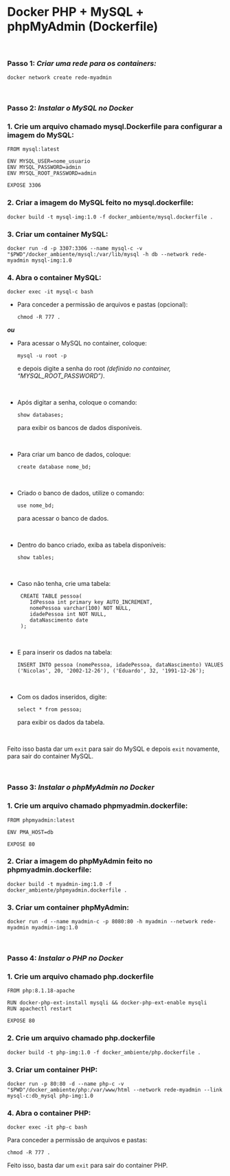 # Docker PHP + MySQL + phpMyAdmin (Dockerfile)
&nbsp;
### Passo 1: *Criar uma rede para os containers:*
```
docker network create rede-myadmin
```
&nbsp;
### Passo 2: *Instalar o MySQL no Docker*  
### 1. Crie um arquivo chamado mysql.Dockerfile para configurar a imagem do MySQL:
````
FROM mysql:latest

ENV MYSQL_USER=nome_usuario
ENV MYSQL_PASSWORD=admin
ENV MYSQL_ROOT_PASSWORD=admin

EXPOSE 3306
````
### 2. Criar a imagem do MySQL feito no mysql.dockerfile:
````
docker build -t mysql-img:1.0 -f docker_ambiente/mysql.dockerfile .
````
### 3. Criar um container MySQL:
````
docker run -d -p 3307:3306 --name mysql-c -v "$PWD"/docker_ambiente/mysql:/var/lib/mysql -h db --network rede-myadmin mysql-img:1.0
````
### 4. Abra o container MySQL:
````
docker exec -it mysql-c bash
````
- Para conceder a permissão de arquivos e pastas (opcional):
  ````
  chmod -R 777 .
  ````

**_ou_**

- Para acessar o MySQL no container, coloque:
  ````
  mysql -u root -p
  ````

  e depois digite a senha do root _(definido no container, “MYSQL_ROOT_PASSWORD”)_.

&nbsp;

- Após digitar a senha, coloque o comando:
  ````
  show databases;
  ````

  para exibir os bancos de dados disponíveis. 

&nbsp;

- Para criar um banco de dados, coloque:
  ````
  create database nome_bd;
  ````

&nbsp;

- Criado o banco de dados, utilize o comando:
  ````
  use nome_bd;
  ````

  para acessar o banco de dados.

&nbsp;

- Dentro do banco criado, exiba as tabela disponíveis:
  ````
  show tables;
  ````

&nbsp;

- Caso não tenha, crie uma tabela:
  ````
   CREATE TABLE pessoa(
      IdPessoa int primary key AUTO_INCREMENT,
      nomePessoa varchar(100) NOT NULL,
      idadePessoa int NOT NULL,
      dataNascimento date
   );
  ````

&nbsp;

- E para inserir os dados na tabela:
  ````
  INSERT INTO pessoa (nomePessoa, idadePessoa, dataNascimento) VALUES ('Nicolas', 20, '2002-12-26'), ('Eduardo', 32, '1991-12-26');
  ````

&nbsp;

- Com os dados inseridos, digite:
  ````
  select * from pessoa;
  ````
  para exibir os dados da tabela.

&nbsp;

Feito isso basta dar um ````exit```` para sair do MySQL e depois ````exit```` novamente, para sair do container MySQL.

&nbsp;

### Passo 3: *Instalar o phpMyAdmin no Docker*
### 1. Crie um arquivo chamado phpmyadmin.dockerfile:
````
FROM phpmyadmin:latest

ENV PMA_HOST=db 

EXPOSE 80
````
### 2. Criar a imagem do phpMyAdmin feito no phpmyadmin.dockerfile:
````
docker build -t myadmin-img:1.0 -f docker_ambiente/phpmyadmin.dockerfile .
````
### 3. Criar um container phpMyAdmin:
````
docker run -d --name myadmin-c -p 8080:80 -h myadmin --network rede-myadmin myadmin-img:1.0
````
&nbsp;
### Passo 4: *Instalar o PHP no Docker*
### 1. Crie um arquivo chamado php.dockerfile
````
FROM php:8.1.18-apache

RUN docker-php-ext-install mysqli && docker-php-ext-enable mysqli
RUN apachectl restart 

EXPOSE 80
````
### 2. Crie um arquivo chamado php.dockerfile
````
docker build -t php-img:1.0 -f docker_ambiente/php.dockerfile .
````
### 3. Criar um container PHP:
````
docker run -p 80:80 -d --name php-c -v "$PWD"/docker_ambiente/php:/var/www/html --network rede-myadmin --link mysql-c:db_mysql php-img:1.0
````
### 4. Abra o container PHP:
````
docker exec -it php-c bash
````
Para conceder a permissão de arquivos e pastas:
````
chmod -R 777 .
````
Feito isso, basta dar um ````exit```` para sair do container PHP.
